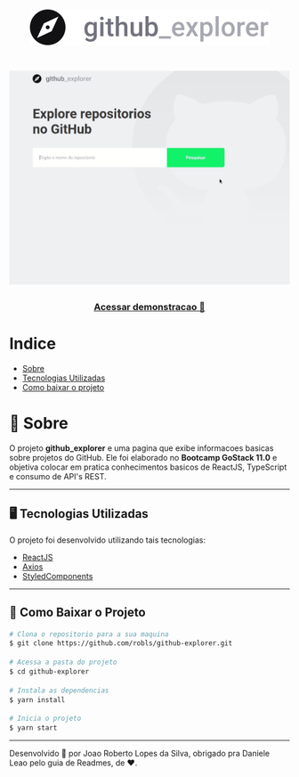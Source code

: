 <h1 align="center">
  <img src="./src/assets/logo.svg"></img>
</h1>

<h1 align="center">
  <img src="./public/preview.gif"></img>
</h1>

<h3 align="center">
  <a href="https://github-explorer-robls.herokuapp.com/">Acessar demonstracao 👊</a>
</h3>

# Indice
- [Sobre](#-sobre)
- [Tecnologias Utilizadas](#-tecnologias-utilizadas)
- [Como baixar o projeto](#-como-baixar-o-projeto)

# 📓 Sobre

O projeto **github_explorer** e uma pagina que exibe informacoes basicas sobre projetos do GitHub. Ele foi elaborado no **Bootcamp GoStack 11.0** e objetiva colocar em pratica conhecimentos basicos de ReactJS, TypeScript e consumo de API's REST.

---

## 🖥 Tecnologias Utilizadas

O projeto foi desenvolvido utilizando tais tecnologias:

- [ReactJS](https://reactjs.org)
- [Axios](https://github.com/axios/axios)
- [StyledComponents](https://styled-components.com/)

---

## 📂 Como Baixar o Projeto

```bash
# Clona o repositorio para a sua maquina
$ git clone https://github.com/robls/github-explorer.git

# Acessa a pasta do projeto
$ cd github-explorer

# Instala as dependencias
$ yarn install

# Inicia o projeto
$ yarn start
```
---
Desenvolvido 💜 por Joao Roberto Lopes da Silva, obrigado pra Daniele Leao pelo guia de Readmes, de ❤️.
